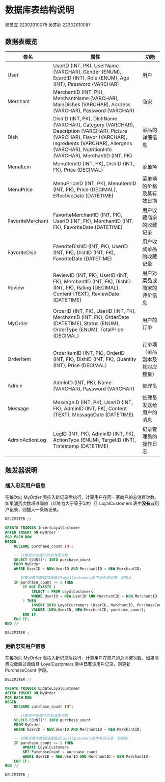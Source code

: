# 数据库表结构说明
邓景宜 22302010075
吴苏庭 22302010087

## 数据表概览

| 表名 | 属性 | 功能 |
|----|----|----|
| User | UserID (INT, PK), UserName (VARCHAR), Gender (ENUM), EcardID (INT), Role (ENUM), Age (INT), Password (VARCHAR) | 用户 |
| Merchant | MerchantID (INT, PK), MerchantName (VARCHAR), MainDishes (VARCHAR), Address (VARCHAR), Password (VARCHAR)| 商家 |
| Dish | DishID (INT, PK), DishName (VARCHAR), Category (VARCHAR), Description (VARCHAR), Picture (VARCHAR), Flavor (VARCHAR), Ingredients (VARCHAR), Allergens (VARCHAR), NutritionInfo (VARCHAR), MerchantID (INT, FK) | 菜品的详细信息 |
| MenuItem | MenuItemID (INT, PK), DishID (INT, FK), Price (DECIMAL)| 菜单项 |
| MenuPrice| MenuPriceID (INT, PK), MenuItemID (INT, FK), Price (DECIMAL), EffectiveDate (DATETIME) | 菜单项的价格及其有效日期 |
| FavoriteMerchant | FavoriteMerchantID (INT, PK), UserID (INT, FK), MerchantID (INT, FK), FavoriteDate (DATETIME) | 用户收藏商家的收藏记录 |
| FavoriteDish| FavoriteDishID (INT, PK), UserID (INT, FK), DishID (INT, FK), FavoriteDate (DATETIME) | 用户收藏菜品的收藏记录 |
| Review | ReviewID (INT, PK), UserID (INT, FK), MerchantID (INT, FK), DishID (INT, FK), Rating (DECIMAL), Content (TEXT), ReviewDate (DATETIME) | 用户对菜品或商家的评价信息 |
| MyOrder| OrderID (INT, PK), UserID (INT, FK), MerchantID (INT, FK), OrderDate (DATETIME), Status (ENUM), OrderType (ENUM), TotalPrice (DECIMAL) | 用户的订单 |
| OrderItem| OrderItemID (INT, PK), OrderID (INT, FK), DishID (INT, FK), Quantity (INT), Price (DECIMAL) | 订单项（菜品副本及其对应数量） |
| Admin| AdminID (INT, PK), Name (VARCHAR), Password (VARCHAR) | 管理员 |
| Message| MessageID (INT, PK), UserID (INT, FK), AdminID (INT, FK), Content (TEXT), MessageDate (DATETIME)| 管理员发送给用户的消息 |
| AdminActionLog | LogID (INT, PK), AdminID (INT, FK), ActionType (ENUM), TargetID (INT), Timestamp (DATETIME) | 记录管理员的操作日志 |

## 触发器说明
### 插入忠实用户信息
在每次向 MyOrder 表插入新记录后执行，计算用户在同一家商户的总消费次数。如果消费次数超过阈值（此处为大于等于5次）且 LoyalCustomers 表中**没有**该用户记录，则插入一条新记录。
```sql
DELIMITER //

CREATE TRIGGER InsertLoyalCustomer
AFTER INSERT ON MyOrder
FOR EACH ROW
BEGIN
    DECLARE purchase_count INT;

    -- 计算用户在商户的总消费次数
    SELECT COUNT(*) INTO purchase_count
    FROM MyOrder
    WHERE UserID = NEW.UserID AND MerchantID = NEW.MerchantID;

    -- 如果消费次数超过阈值且LoyalCustomers表中没有该记录，则插入
    IF purchase_count >= 5 THEN
        IF NOT EXISTS (
            SELECT 1 FROM LoyalCustomers
            WHERE UserID = NEW.UserID AND MerchantID = NEW.MerchantID
        ) THEN
            INSERT INTO LoyalCustomers (UserID, MerchantID, PurchaseCount)
            VALUES (NEW.UserID, NEW.MerchantID, purchase_count);
        END IF;
    END IF;
END //

DELIMITER ;
```

### 更新忠实用户信息
在每次向 MyOrder 表插入新记录后执行，计算用户在商户的总消费次数。如果消费次数超过阈值且 LoyalCustomers 表中**已有**该用户记录，则更新 PurchaseCount 字段。
```sql
DELIMITER //

CREATE TRIGGER UpdateLoyalCustomer
AFTER INSERT ON MyOrder
FOR EACH ROW
BEGIN
    DECLARE purchase_count INT;

    -- 计算用户在商户的总消费次数
    SELECT COUNT(*) INTO purchase_count
    FROM MyOrder
    WHERE UserID = NEW.UserID AND MerchantID = NEW.MerchantID;

    -- 如果消费次数超过阈值且LoyalCustomers表中有该记录，则更新
    IF purchase_count >= 5 THEN
        UPDATE LoyalCustomers
        SET PurchaseCount = purchase_count
        WHERE UserID = NEW.UserID AND MerchantID = NEW.MerchantID;
    END IF;
END //

DELIMITER ;
```